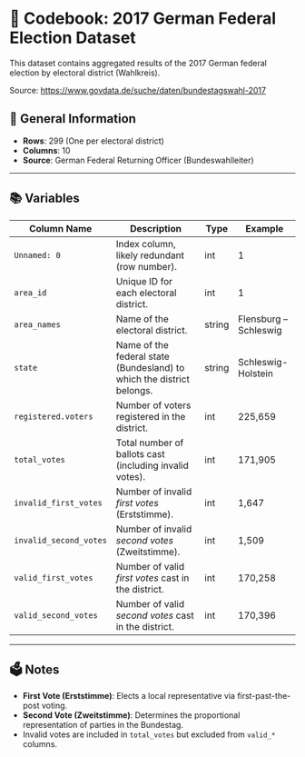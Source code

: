 
# 📘 Codebook: 2017 German Federal Election Dataset

This dataset contains aggregated results of the 2017 German federal election by electoral district (Wahlkreis).

Source: https://www.govdata.de/suche/daten/bundestagswahl-2017

## 📄 General Information

- **Rows**: 299 (One per electoral district)
- **Columns**: 10
- **Source**: German Federal Returning Officer (Bundeswahlleiter)

---

## 📚 Variables

| Column Name              | Description                                                                 | Type    | Example                          |
|--------------------------|-----------------------------------------------------------------------------|---------|----------------------------------|
| `Unnamed: 0`             | Index column, likely redundant (row number).                                | int     | 1                                |
| `area_id`                | Unique ID for each electoral district.                                      | int     | 1                                |
| `area_names`             | Name of the electoral district.                                             | string  | Flensburg – Schleswig            |
| `state`                  | Name of the federal state (Bundesland) to which the district belongs.       | string  | Schleswig-Holstein              |
| `registered.voters`      | Number of voters registered in the district.                                | int     | 225,659                          |
| `total_votes`            | Total number of ballots cast (including invalid votes).                     | int     | 171,905                          |
| `invalid_first_votes`    | Number of invalid *first votes* (Erststimme).                               | int     | 1,647                            |
| `invalid_second_votes`   | Number of invalid *second votes* (Zweitstimme).                             | int     | 1,509                            |
| `valid_first_votes`      | Number of valid *first votes* cast in the district.                         | int     | 170,258                          |
| `valid_second_votes`     | Number of valid *second votes* cast in the district.                        | int     | 170,396                          |

---

## 🗳️ Notes

- **First Vote (Erststimme)**: Elects a local representative via first-past-the-post voting.
- **Second Vote (Zweitstimme)**: Determines the proportional representation of parties in the Bundestag.
- Invalid votes are included in `total_votes` but excluded from `valid_*` columns.
